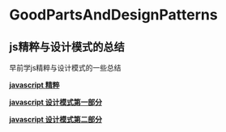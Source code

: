 # GoodPartsAndDesignPatterns

## js精粹与设计模式的总结

早前学js精粹与设计模式的一些总结

**[javascript 精粹](http://kinglisky.github.io/GoodPartsAndDesignPatterns/goodParts.html)**

**[javascript 设计模式第一部分](http://kinglisky.github.io/GoodPartsAndDesignPatterns/desingMode0.html)**

**[javascript 设计模式第二部分](http://kinglisky.github.io/GoodPartsAndDesignPatterns/desingMode0.html)**
